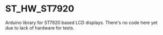 # ST_HW_ST7920
Arduino library for ST7920 based LCD displays. There's no code here yet due to lack of hardware for tests.

